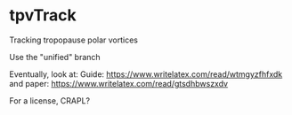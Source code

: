 tpvTrack
========

Tracking tropopause polar vortices

Use the "unified" branch

Eventually, look at: 
Guide: https://www.writelatex.com/read/wtmgyzfhfxdk
 and 
paper: https://www.writelatex.com/read/gtsdhbwszxdv

For a license, CRAPL?
